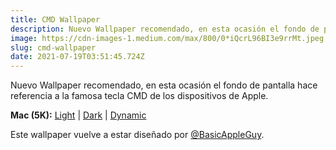 ```yaml
---
title: CMD Wallpaper
description: Nuevo Wallpaper recomendado, en esta ocasión el fondo de pantalla hace referencia a la famosa tecla CMD de los dispositivos de Apple.
image: https://cdn-images-1.medium.com/max/800/0*iQcrL96BI3e9rrMt.jpeg
slug: cmd-wallpaper
date: 2021-07-19T03:51:45.724Z
---
```


Nuevo Wallpaper recomendado, en esta ocasión el fondo de pantalla hace referencia a la famosa tecla CMD de los dispositivos de Apple.

**Mac (5K):** [Light](https://basicappleguy.com/s/CommandLightSixColors5K.jpg) | [Dark](https://basicappleguy.com/s/CommandDarkSixColors5K.jpg) | [Dynamic](https://basicappleguy.com/s/CommandLightDarkSixColors5KDynamic.heic)

Este wallpaper vuelve a estar diseñado por [@BasicAppleGuy](https://twitter.com/basicappleguy).
